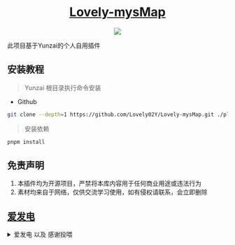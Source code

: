 <div align="center">

# [Lovely-mysMap](https://github.com/Lovely02Y/Lovely-mysMap)

![](http://ylove.love:666/dxMgHK.png)

</div>

此项目基于Yunzai的个人自用插件

## 安装教程 

>Yunzai 根目录执行命令安装

 - Github
``` bash 
git clone --depth=1 https://github.com/Lovely02Y/Lovely-mysMap.git ./plugins/Lovely-mysMap/
```

>安装依赖

``` bash 
pnpm install
```

## 免责声明
1.  本插件均为开源项目，严禁将本库内容用于任何商业用途或违法行为
2.  素材均来自于网络，仅供交流学习使用，如有侵权请联系，会立即删除

## [爱发电](https://afdian.net/@Sugar02)

<details>
<summary>爱发电 以及 感谢投喂 </summary>
<img width="365px" height="450px" src="http://ylove.love:666/gDgse7.jpg">